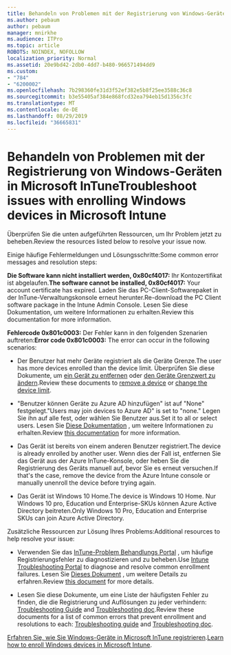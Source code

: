 ```yaml
---
title: Behandeln von Problemen mit der Registrierung von Windows-Geräten in Microsoft InTune
ms.author: pebaum
author: pebaum
manager: mnirkhe
ms.audience: ITPro
ms.topic: article
ROBOTS: NOINDEX, NOFOLLOW
localization_priority: Normal
ms.assetid: 20e9bd42-2db0-4dd7-b480-966571494dd9
ms.custom:
- "784"
- "6200002"
ms.openlocfilehash: 7b298360fe31d3f52ef382e5b8f25ee3588c36c8
ms.sourcegitcommit: b3e55405af384e868fcd32ea794eb15d1356c3fc
ms.translationtype: MT
ms.contentlocale: de-DE
ms.lasthandoff: 08/29/2019
ms.locfileid: "36665831"
---
```

# <a name="troubleshoot-issues-with-enrolling-windows-devices-in-microsoft-intune"></a><span data-ttu-id="69d63-102">Behandeln von Problemen mit der Registrierung von Windows-Geräten in Microsoft InTune</span><span class="sxs-lookup"><span data-stu-id="69d63-102">Troubleshoot issues with enrolling Windows devices in Microsoft Intune</span></span>

<span data-ttu-id="69d63-103">Überprüfen Sie die unten aufgeführten Ressourcen, um Ihr Problem jetzt zu beheben.</span><span class="sxs-lookup"><span data-stu-id="69d63-103">Review the resources listed below to resolve your issue now.</span></span>
  
<span data-ttu-id="69d63-104">Einige häufige Fehlermeldungen und Lösungsschritte:</span><span class="sxs-lookup"><span data-stu-id="69d63-104">Some common error messages and resolution steps:</span></span>
  
 <span data-ttu-id="69d63-105">**Die Software kann nicht installiert werden, 0x80cf4017:** Ihr Kontozertifikat ist abgelaufen.</span><span class="sxs-lookup"><span data-stu-id="69d63-105">**The software cannot be installed, 0x80cf4017:** Your account certificate has expired.</span></span> <span data-ttu-id="69d63-106">Laden Sie das PC-Client-Softwarepaket in der InTune-Verwaltungskonsole erneut herunter.</span><span class="sxs-lookup"><span data-stu-id="69d63-106">Re-download the PC Client software package in the Intune Admin Console.</span></span> <span data-ttu-id="69d63-107">Lesen Sie diese Dokumentation, um weitere Informationen zu erhalten.</span><span class="sxs-lookup"><span data-stu-id="69d63-107">Review this documentation for more information.</span></span>
  
 <span data-ttu-id="69d63-108">**Fehlercode 0x801c0003:** Der Fehler kann in den folgenden Szenarien auftreten:</span><span class="sxs-lookup"><span data-stu-id="69d63-108">**Error code 0x801c0003:** The error can occur in the following scenarios:</span></span>
  
-  <span data-ttu-id="69d63-109">Der Benutzer hat mehr Geräte registriert als die Geräte Grenze.</span><span class="sxs-lookup"><span data-stu-id="69d63-109">The user has more devices enrolled than the device limit.</span></span> <span data-ttu-id="69d63-110">Überprüfen Sie diese Dokumente, um [ein Gerät zu entfernen](https://docs.microsoft.com/intune/devices-wipe) oder [den Geräte Grenzwert zu ändern](https://docs.microsoft.com/intune/enrollment-restrictions-set#set-device-limit-restrictions).</span><span class="sxs-lookup"><span data-stu-id="69d63-110">Review these documents to [remove a device](https://docs.microsoft.com/intune/devices-wipe) or [change the device limit](https://docs.microsoft.com/intune/enrollment-restrictions-set#set-device-limit-restrictions).</span></span>

-  <span data-ttu-id="69d63-111">"Benutzer können Geräte zu Azure AD hinzufügen" ist auf "None" festgelegt.</span><span class="sxs-lookup"><span data-stu-id="69d63-111">"Users may join devices to Azure AD" is set to "none."</span></span> <span data-ttu-id="69d63-112">Legen Sie ihn auf alle fest, oder wählen Sie Benutzer aus.</span><span class="sxs-lookup"><span data-stu-id="69d63-112">Set it to all or select users.</span></span> <span data-ttu-id="69d63-113">Lesen Sie [Diese Dokumentation](https://docs.microsoft.com/azure/active-directory/device-management-azure-portal#configure-device-settings) , um weitere Informationen zu erhalten.</span><span class="sxs-lookup"><span data-stu-id="69d63-113">Review [this documentation](https://docs.microsoft.com/azure/active-directory/device-management-azure-portal#configure-device-settings) for more information.</span></span>

-  <span data-ttu-id="69d63-114">Das Gerät ist bereits von einem anderen Benutzer registriert.</span><span class="sxs-lookup"><span data-stu-id="69d63-114">The device is already enrolled by another user.</span></span> <span data-ttu-id="69d63-115">Wenn dies der Fall ist, entfernen Sie das Gerät aus der Azure InTune-Konsole, oder heben Sie die Registrierung des Geräts manuell auf, bevor Sie es erneut versuchen.</span><span class="sxs-lookup"><span data-stu-id="69d63-115">If that's the case, remove the device from the Azure Intune console or manually unenroll the device before trying again.</span></span>

-  <span data-ttu-id="69d63-116">Das Gerät ist Windows 10 Home.</span><span class="sxs-lookup"><span data-stu-id="69d63-116">The device is Windows 10 Home.</span></span> <span data-ttu-id="69d63-117">Nur Windows 10 pro, Education und Enterprise-SKUs können Azure Active Directory beitreten.</span><span class="sxs-lookup"><span data-stu-id="69d63-117">Only Windows 10 Pro, Education and Enterprise SKUs can join Azure Active Directory.</span></span>

<span data-ttu-id="69d63-118">Zusätzliche Ressourcen zur Lösung Ihres Problems:</span><span class="sxs-lookup"><span data-stu-id="69d63-118">Additional resources to help resolve your issue:</span></span>
  
-  <span data-ttu-id="69d63-119">Verwenden Sie das [InTune-Problem Behandlungs Portal](https://devicemanagement.microsoft.com/#blade/Microsoft_Intune_DeviceSettings/TroubleshootBlade) , um häufige Registrierungsfehler zu diagnostizieren und zu beheben.</span><span class="sxs-lookup"><span data-stu-id="69d63-119">Use [Intune Troubleshooting Portal](https://devicemanagement.microsoft.com/#blade/Microsoft_Intune_DeviceSettings/TroubleshootBlade) to diagnose and resolve common enrollment failures.</span></span> <span data-ttu-id="69d63-120">Lesen Sie [Dieses Dokument](https://docs.microsoft.com/intune/help-desk-operators) , um weitere Details zu erfahren.</span><span class="sxs-lookup"><span data-stu-id="69d63-120">Review [this document](https://docs.microsoft.com/intune/help-desk-operators) for more details.</span></span>

-  <span data-ttu-id="69d63-121">Lesen Sie diese Dokumente, um eine Liste der häufigsten Fehler zu finden, die die Registrierung und Auflösungen zu jeder verhindern: [Troubleshooting Guide](https://support.microsoft.com/help/4089533/troubleshooting-windows-device-enrollment-problems-in-microsoft-intune) and [Troubleshooting doc](https://docs.microsoft.com/intune-classic/troubleshoot/troubleshoot-device-enrollment-in-intune).</span><span class="sxs-lookup"><span data-stu-id="69d63-121">Review these documents for a list of common errors that prevent enrollment and resolutions to each: [Troubleshooting guide](https://support.microsoft.com/help/4089533/troubleshooting-windows-device-enrollment-problems-in-microsoft-intune) and [Troubleshooting doc](https://docs.microsoft.com/intune-classic/troubleshoot/troubleshoot-device-enrollment-in-intune).</span></span>

<span data-ttu-id="69d63-122">[Erfahren Sie, wie Sie Windows-Geräte in Microsoft InTune registrieren](https://docs.microsoft.com/intune/windows-enroll).</span><span class="sxs-lookup"><span data-stu-id="69d63-122">[Learn how to enroll Windows devices in Microsoft Intune](https://docs.microsoft.com/intune/windows-enroll).</span></span>
